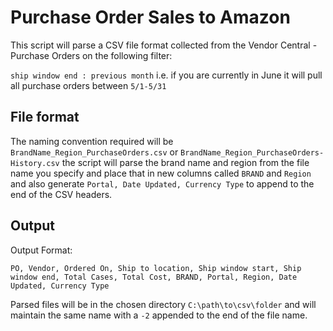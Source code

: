# Purchase Order Sales to Amazon

This script will parse a CSV file format collected from the Vendor Central - Purchase Orders on the following filter:

``ship window end : previous month`` i.e.  if you are currently in June it will pull all purchase orders between ``5/1-5/31``

## File format

The naming convention required will be ``BrandName_Region_PurchaseOrders.csv`` or ``BrandName_Region_PurchaseOrders-History.csv`` the script will parse the brand name and region from the file name you specify and place that in new columns called ``BRAND`` and ``Region`` and also generate ``Portal, Date Updated, Currency Type`` to append to the end of the CSV headers.

## Output

Output Format:

```PO, Vendor, Ordered On, Ship to location, Ship window start, Ship window end, Total Cases, Total Cost, BRAND, Portal, Region, Date Updated, Currency Type ```

Parsed files will be in the chosen directory ``C:\path\to\csv\folder`` and will maintain the same name with a ``-2`` appended to the end of the file name.

